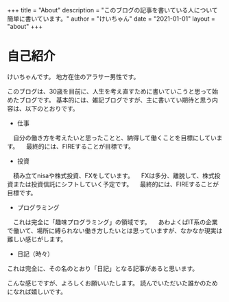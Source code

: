 +++
title = "About"
description = "このブログの記事を書いている人について簡単に書いています。"
author = "けいちゃん"
date = "2021-01-01"
layout = "about"
+++

# 自己紹介

けいちゃんです。
地方在住のアラサー男性です。

このブログは、30歳を目前に、人生を考え直すために書いていこうと思って始めたブログです。
基本的には、雑記ブログですが、主に書いてい期待と思う内容は、以下のとおりです。

- 仕事

　自分の働き方を考えたいと思ったことと、納得して働くことを目標にしています。
　最終的には、FIREすることが目標です。

- 投資

　積み立てnisaや株式投資、FXをしています。
　FXは多分、離脱して、株式投資または投資信託にシフトしていく予定です。
　最終的には、FIREすることが目標です。

- プログラミング

　これは完全に「趣味プログラミング」の領域です。
　あわよくばIT系の企業で働いて、場所に縛られない働き方したいとは思っていますが、なかなか現実は難しい感じがします。

- 日記（時々）

これは完全に、その名のとおり「日記」となる記事があると思います。

こんな感じですが、よろしくお願いいたします。
読んでいただいた誰かのためになれば嬉しいです。
